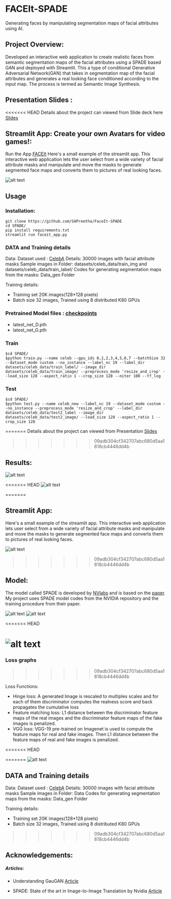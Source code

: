 # FACEIt-SPADE #

Generating faces by manipulating segmentation maps of facial attributes using AI.

## Project Overview: ##

Developed an interactive web application to create realistic faces from semantic segmentation maps of the facial attributes using a SPADE based GAN and deployed with Streamlit.
This a type of conditional Generative Adversarial Network(GAN) that takes in segmentation map of the facial attributes and generates a real looking face conditioned according to the input map. 
The process is termed as Semantic Image Synthesis.

## Presentation Slides : ##
<<<<<<< HEAD
Details about the project can viewed from Slide deck here [Slides](https://docs.google.com/presentation/d/1g1K8sfpHj0pCookdpxHvF1n1CFKMPeFp2Sqz1Ngfvf4/edit#slide=id.g8a61dbc963_0_51)


## Streamlit App: Create your own Avatars for video games!: ##
Run the App [FACEIt](http://34.221.66.235:8501)
Here's a small example of the streamlit app. This interactive web application lets the user select from a wide variety of facial attribute masks and manipulate and move the masks to generate segmented face maps and converts them to pictures of real looking faces.

![alt text](https://github.com/SAPreetha/FaceIt-SPADE/blob/master/Images/1.gif)

## Usage ##
### Installation: ###
```
git clone https://github.com/SAPreetha/FaceIt-SPADE
cd SPADE/
pip install requirements.txt
streamlit run faceit_app.py
```

### DATA and Training details ###
Data:
Dataset used : [CelebA](https://github.com/switchablenorms/CelebAMask-HQ) 
Details: 30000 images with facial attribute masks
Sample images in Folder: datasets/celeb_data/train_img and datasets/celeb_data/train_label/
Codes for generating segmentation maps from the masks: Data_gen Folder

Training details:
*  Training set 20K images(128*128 pixels)
*  Batch size 32 images, Trained using 8 distributed K80 GPUs


### Pretrained Model files : [checkpoints]()  ###
* latest_net_D.pth
* latest_net_G.pth


### Train ###
```
$cd SPADE/
$python train.py --name celeb --gpu_ids 0,1,2,3,4,5,6,7 --batchSize 32 --dataset_mode custom --no_instance --label_nc 19 --label_dir datasets/celeb_data/train_label/ --image_dir datasets/celeb_data/train_image/ --preprocess_mode 'resize_and_crop' --load_size 128 --aspect_ratio 1 --crop_size 128 --niter 100 --tf_log 

```


### Test ###

```
$cd SPADE/
$python test.py --name celeb_new --label_nc 19 --dataset_mode custom --no_instance --preprocess_mode 'resize_and_crop' --label_dir datasets/celeb_data/test2_label --image_dir datasets/celeb_data/test2_image/ --load_size 128 --aspect_ratio 1 --crop_size 128
```
=======
Details about the project can viewed from Presentation [Slides](https://docs.google.com/presentation/d/1g1K8sfpHj0pCookdpxHvF1n1CFKMPeFp2Sqz1Ngfvf4/edit#slide=id.g8a61dbc963_0_51)
>>>>>>> 09adb304cf342707abc680d5aa1818cb4446dd4b

## Results: ##

![alt text](https://github.com/SAPreetha/FaceIt-SPADE/blob/master/Results/Ex1.jpg)


<<<<<<< HEAD
![alt text](https://github.com/SAPreetha/FaceIt-SPADE/blob/master/Results/Ex2.jpg)

=======
## Streamlit App: ##
Here's a small example of the streamlit app. This interactive web application lets user select from a wide variety of facial attribute masks and manipulate and move the masks to generate segmented face maps and converts them to pictures of real looking faces.

![alt text](https://github.com/SAPreetha/FaceIt-SPADE/blob/master/Images/1.gif)
>>>>>>> 09adb304cf342707abc680d5aa1818cb4446dd4b


## Model: ##

The model called SPADE is developed by [NVlabs](https://github.com/NVlabs/SPADE) and is based on the [paper](https://arxiv.org/pdf/1903.07291.pdf).
My project uses SPADE model codes from the NVIDIA repository and the training procedure from their paper.

![alt text](https://github.com/SAPreetha/FaceIt-SPADE/blob/master/Images/spade_architecture.jpg)
![alt text](https://github.com/SAPreetha/FaceIt-SPADE/blob/master/Images/gen_dis_architecture.jpg)

<<<<<<< HEAD

![alt text](https://github.com/SAPreetha/FaceIt-SPADE/blob/master/Images/loss.jpg)
=======
### Loss graphs ###
>>>>>>> 09adb304cf342707abc680d5aa1818cb4446dd4b

Loss Functions:
* Hinge loss: A generated Image is rescaled to multiples scales and for each of them discriminator computes  the realness score and back propagates the cumulative loss
* Feature matching loss: L1 distance between the discriminator feature maps of the real images and the discriminator feature maps of the fake images is penalized.
* VGG loss:  VGG-19 pre-trained on Imagenet is used to compute the feature maps for real and fake images. Then L1 distance between the feature maps of real and fake images is penalized.

<<<<<<< HEAD



=======
![alt text](https://github.com/SAPreetha/FaceIt-SPADE/blob/master/Images/loss.jpg)




## DATA and Training details ##
Data:
Dataset used : [CelebA](https://github.com/switchablenorms/CelebAMask-HQ) 
Details: 30000 images with facial attribute masks
Sample images in Folder: Data
Codes for generating segmentation maps from the masks: Data_gen Folder

Training details:
*  Training set 20K images(128*128 pixels)
*  Batch size 32 images, Trained using 8 distributed K80 GPUs
>>>>>>> 09adb304cf342707abc680d5aa1818cb4446dd4b




## Acknowledgements: ##
##### Articles: #####
* Understanding GauGAN [Article](https://blog.paperspace.com/nvidia-gaugan-introduction/)

* SPADE: State of the art in Image-to-Image Translation by Nvidia [Article](https://medium.com/@kushajreal/spade-state-of-the-art-in-image-to-image-translation-by-nvidia-bb49f2db2ce3)
